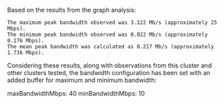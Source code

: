 Based on the results from the graph analysis:

    The maximum peak bandwidth observed was 3.122 Mb/s (approximately 25 Mbps).
    The minimum peak bandwidth observed was 0.022 Mb/s (approximately 0.176 Mbps).
    The mean peak bandwidth was calculated as 0.217 Mb/s (approximately 1.736 Mbps).

Considering these results, along with observations from this cluster and other clusters tested, the bandwidth configuration has been set with an added buffer for maximum and minimum bandwidth:

maxBandwidthMbps: 40
minBandwidthMbps: 10